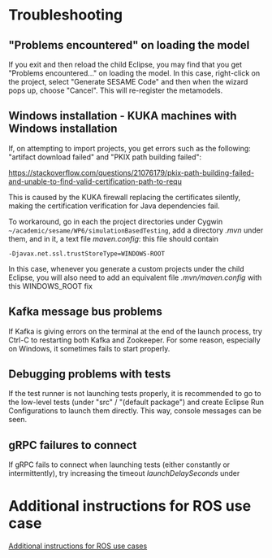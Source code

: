 # Troubleshooting

## "Problems encountered" on loading the model
If you exit and then reload the child Eclipse, you may find that you
get "Problems encountered..." on loading the model. In this case,
right-click on the project, select "Generate SESAME Code" and then
when the wizard pops up, choose "Cancel". This will re-register the
metamodels.

## Windows installation - KUKA machines with Windows installation

If, on attempting to import projects, you get errors such as the
following: "artifact download failed" and "PKIX path building failed":

https://stackoverflow.com/questions/21076179/pkix-path-building-failed-and-unable-to-find-valid-certification-path-to-requ

This is caused by the KUKA firewall replacing the certificates
silently, making the certification verification for Java dependencies
fail.

To workaround, go in each the project directories under Cygwin
```~/academic/sesame/WP6/simulationBasedTesting```, add a directory
*.mvn* under them, and in it, a text file *maven.config*: this file
should contain

```
-Djavax.net.ssl.trustStoreType=WINDOWS-ROOT
```

In this case, whenever you generate a custom projects under the child
Eclipse, you will also need to add an equivalent file
*.mvn/maven.config* with this WINDOWS_ROOT fix

## Kafka message bus problems
If Kafka is giving errors on the terminal at the end of the launch
process, try Ctrl-C to restarting both Kafka and Zookeeper. For some
reason, especially on Windows, it sometimes fails to start properly.

## Debugging problems with tests
If the test runner is not launching tests properly, it is recommended to
go to the low-level tests (under "src" / "(default package") and
create Eclipse Run Configurations to launch them directly. This way,
console messages can be seen.

## gRPC failures to connect
If gRPC fails to connect when launching tests (either constantly or intermittently), try
increasing the timeout *launchDelaySeconds* under

# Additional instructions for ROS use case
[Additional instructions for ROS use cases](./INSTALL-linux-ros.md)
